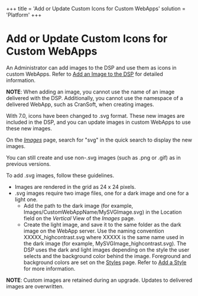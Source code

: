 +++
title = 'Add or Update Custom Icons for Custom WebApps'
solution = 'Platform'
+++

# Add or Update Custom Icons for Custom WebApps

An Administrator can add images to the DSP and use them as icons in
custom WebApps. Refer to [Add an Image to the
DSP](Add%20an%20Image%20to%20the%20DSP) for detailed information.

**NOTE**: When adding an image, you cannot use the name of an image
delivered with the DSP. Additionally, you cannot use the namespace of a
delivered WebApp, such as CranSoft, when creating images.

With 7.0, icons have been changed to .svg format. These new images are
included in the DSP, and you can update images in custom WebApps to use
these new images.

On the *[Images](../Page_Desc/Images%20H)* page, search for "svg" in
the quick search to display the new images.

You can still create and use non-.svg images (such as .png or .gif) as
in previous versions.

To add .svg images, follow these guidelines.

  - Images are rendered in the grid as 24 x 24 pixels.
  - .svg images require two image files, one for a dark image and one
    for a light one.
      - Add the path to the dark image (for example,
        Images/CustomWebAppName/MySVGImage.svg) in the Location field on
        the *Vertical* View of the *Images* page.
      - Create the light image, and save it to the same folder as the
        dark image on the WebApp server. Use the naming convention
        XXXXX\_highcontrast.svg where XXXXX is the same name used in the
        dark image (for example, MySVGImage\_highcontrast.svg). The DSP
        uses the dark and light images depending on the style the user
        selects and the background color behind the image. Foreground
        and background colors are set on the
        [Styles](../Page_Desc/Styles_H) page. Refer to [Add a
        Style](Add_a_Style) for more information.

**NOTE**: Custom images are retained during an upgrade. Updates to
delivered images are overwritten.
